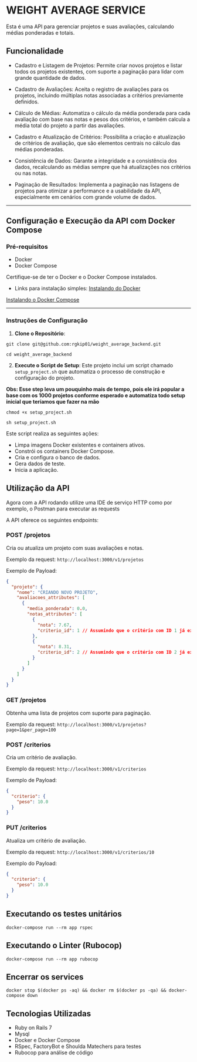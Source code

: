 # WEIGHT AVERAGE SERVICE

Esta é uma API para gerenciar projetos e suas avaliações, calculando médias ponderadas e totais.

## Funcionalidade
- Cadastro e Listagem de Projetos: Permite criar novos projetos e listar todos os projetos existentes, com suporte a paginação para lidar com grande quantidade de dados.

- Cadastro de Avaliações: Aceita o registro de avaliações para os projetos, incluindo múltiplas notas associadas a critérios previamente definidos.

- Cálculo de Médias: Automatiza o cálculo da média ponderada para cada avaliação com base nas notas e pesos dos critérios, e também calcula a média total do projeto a partir das avaliações.

- Cadastro e Atualização de Critérios: Possibilita a criação e atualização de critérios de avaliação, que são elementos centrais no cálculo das médias ponderadas.

- Consistência de Dados: Garante a integridade e a consistência dos dados, recalculando as médias sempre que há atualizações nos critérios ou nas notas.

- Paginação de Resultados: Implementa a paginação nas listagens de projetos para otimizar a performance e a usabilidade da API, especialmente em cenários com grande volume de dados.

---

## Configuração e Execução da API com Docker Compose
### Pré-requisitos

- Docker
- Docker Compose

Certifique-se de ter o Docker e o Docker Compose instalados.
- Links para instalação simples:
[Instalando do Docker](https://www.digitalocean.com/community/tutorials/how-to-install-and-use-docker-on-ubuntu-20-04)

[Instalando o Docker Compose](https://www.digitalocean.com/community/tutorials/how-to-install-and-use-docker-compose-on-ubuntu-20-04-pt)

---
### Instruções de Configuração

1. **Clone o Repositório**:

`git clone git@github.com:rgkip01/weight_average_backend.git`

`cd weight_average_backend`

2. **Execute o Script de Setup**:
Este projeto inclui um script chamado `setup_project.sh` que automatiza o processo de construção e configuração do projeto.

**Obs: Esse step leva um pouquinho mais de tempo, pois ele irá popular a base com os 1000 projetos conforme esperado e automatiza todo setup inicial que teríamos que fazer na mão** 

`chmod +x setup_project.sh`

`sh setup_project.sh`


Este script realiza as seguintes ações:
- Limpa imagens Docker existentes e containers ativos.
- Constrói os containers Docker Compose.
- Cria e configura o banco de dados.
- Gera dados de teste.
- Inicia a aplicação.


## Utilização da API

Agora com a API rodando utilize uma IDE de serviço HTTP
como por exemplo, o Postman para executar as requests


A API oferece os seguintes endpoints:

### POST /projetos

Cria ou atualiza um projeto com suas avaliações e notas.

Exemplo da request: `http://localhost:3000/v1/projetos`

Exemplo de Payload:

```json
{
  "projeto": {
    "nome": "CRIANDO NOVO PROJETO",
    "avaliacoes_attributes": [
      {
        "media_ponderada": 0.0,
        "notas_attributes": [
          {
            "nota": 7.67,
            "criterio_id": 1 // Assumindo que o critério com ID 1 já exista
          },
          {
            "nota": 8.31,
            "criterio_id": 2 // Assumindo que o critério com ID 2 já exista
          }
        ]
      }
    ]
  }
}

```

### GET /projetos

Obtenha uma lista de projetos com suporte para paginação.

Exemplo da request: `http://localhost:3000/v1/projetos?page=1&per_page=100`

### POST /criterios

Cria um critério de avaliação.

Exemplo da request: `http://localhost:3000/v1/criterios`

Exemplo de Payload:

```json
{
  "criterio": {
    "peso": 10.0
  }
}
```
### PUT /criterios
Atualiza um critério de avaliação.

Exemplo da request: `http://localhost:3000/v1/criterios/10`

Exemplo do Payload:

```json
{
  "criterio": {
    "peso": 10.0
  }
}
```

## Executando os testes unitários

`docker-compose run --rm app rspec`

## Executando o Linter (Rubocop)

`docker-compose run --rm app rubocop`


## Encerrar os services
`docker stop $(docker ps -aq) && docker rm $(docker ps -qa) && docker-compose down`


## Tecnologias Utilizadas

- Ruby on Rails 7
- Mysql
- Docker e Docker Compose
- RSpec, FactoryBot e Shoulda Matechers para testes
- Rubocop para análise de código
